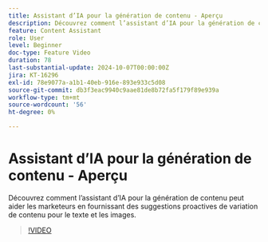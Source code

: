 ```yaml
---
title: Assistant d’IA pour la génération de contenu - Aperçu
description: Découvrez comment l’assistant d’IA pour la génération de contenu peut aider les marketeurs en fournissant des suggestions proactives de variation de contenu pour le texte et les images.
feature: Content Assistant
role: User
level: Beginner
doc-type: Feature Video
duration: 78
last-substantial-update: 2024-10-07T00:00:00Z
jira: KT-16296
exl-id: 78e9077a-a1b1-40eb-916e-893e933c5d08
source-git-commit: db3f3eac9940c9aae81de8b72fa5f179f89e939a
workflow-type: tm+mt
source-wordcount: '56'
ht-degree: 0%

---
```


# Assistant d’IA pour la génération de contenu - Aperçu

Découvrez comment l’assistant d’IA pour la génération de contenu peut aider les marketeurs en fournissant des suggestions proactives de variation de contenu pour le texte et les images.

>[!VIDEO](https://video.tv.adobe.com/v/3432772/?learn=on)
